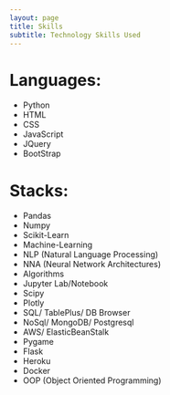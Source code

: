 ```yaml
---
layout: page
title: Skills
subtitle: Technology Skills Used
---
```


# Languages:

* Python
* HTML
* CSS
* JavaScript
* JQuery
* BootStrap

# Stacks:

* Pandas
* Numpy
* Scikit-Learn
* Machine-Learning
* NLP (Natural Language Processing)
* NNA (Neural Network Architectures)
* Algorithms
* Jupyter Lab/Notebook
* Scipy
* Plotly
* SQL/ TablePlus/ DB Browser 
* NoSql/ MongoDB/ Postgresql
* AWS/ ElasticBeanStalk
* Pygame
* Flask
* Heroku
* Docker
* OOP (Object Oriented Programming)
